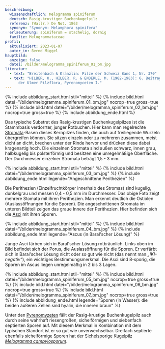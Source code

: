 ```yaml
---
beschreibung:
  wissenschaftlich: Melogramma spiniferum
  deutsch: Rasig-krustiger Buchenkugelpilz
  referenz: (Wallr.) De Not. 1863
  synonym: "Synonym: Melamphora spinifera"
  erlaeuterung: spiniferum = stachelig, dornig
  familie: Melogrammataceae
profil:
  aktualisiert: 2023-01-07
  autor_in: Bernd Miggel
hauptbild:
  anzeige: false
  datei: /bilder/melogramma_spiniferum_01_bm.jpg
literatur:
  - text: "Breitenbach & Kränzlin: Pilze der Schweiz Band 1, Nr. 370"
  - text: "HILBER, O., HILBER, R. & ENDERLE, M. (1982-1983): 6. Beitrag zur Kenntnis
      der Ulmer Pilzflora, Pyrenomyceten I."
---
```

{% include abbildung_start.html stil="mittel" %}
{% include bild.html datei="/bilder/melogramma_spiniferum_01_bm.jpg" nocrop=true gross=true %}
{% include bild.html datei="/bilder/melogramma_spiniferum_02_bm.jpg" nocrop=true gross=true %}
{% include abbildung_ende.html %}

Das typische Substrat des Rasig-krustigen Buchenkugelpilzes ist die Stammbasis verdorrter, junger Rotbuchen. Hier kann man regelrechte [Stromata](Stroma "Glossar")-Rasen dieses Kernpilzes finden, die auch auf freiliegende Wurzeln übergreifen können. Sie sitzen einzeln oder zu mehreren zusammen, meist dicht an dicht, brechen unter der Rinde hervor und drücken diese dabei kragenartig hoch. Die einzelnen Stromata sind außen schwarz, innen grau, halbkugelig bis polsterförmig und besitzen eine unregelmäßige Oberfläche. Der Durchmesser einzelner Stromata beträgt 1,5 - 3 mm.

{% include abbildung_start.html stil="mittel" %}
{% include bild.html datei="/bilder/melogramma_spiniferum_03_bm.jpg" %}
{% include abbildung_ende.html legende="Angeschnittene Perithezien" %}

Die Perithezien (Einzelfruchtkörper innerhalb des Stromas) sind kugelig, dunkelgrau und messen 0,4 - 0,5 mm im Durchmesser. Das obige Foto zeigt mehrere Stomata mit ihren Perithezien. Man erkennt deutlich die Ostiolen (Auslassöffnungen für die Sporen). Die angeschnittenen Stromata im unteren Bildteil  zeigen das graue Innere der Perithezien. Hier befinden sich die [Asci](Asci "Glossar") mit ihren Sporen.

{% include abbildung_start.html stil="mittel" %}
{% include bild.html datei="/bilder/melogramma_spiniferum_04_bm.jpg" %}
{% include abbildung_ende.html legende="Ascus (in Baral'scher Lösung)" %}

Junge Asci färben sich in Baral'scher Lösung rotbräunlich. Links oben im Bild befindet sich der Porus, die Auslassöffnung für die Sporen. Er verfärbt sich in Baral'scher Lösung nicht oder so gut wie nicht (das nennt man *„IKI-negativ“*), ein wichtiges Bestimmungsmerkmal. Die Asci sind 8-sporig, die Sporen im Ascus liegen unregelmäßig in 2 bis 3 Lagen.

{% include abbildung_start.html stil="mittel" %}
{% include bild.html datei="/bilder/melogramma_spiniferum_05_bm.jpg" nocrop=true gross=true %}
{% include bild.html datei="/bilder/melogramma_spiniferum_06_bm.jpg" nocrop=true gross=true %}
{% include bild.html datei="/bilder/melogramma_spiniferum_07_bm.jpg" nocrop=true gross=true %}
{% include abbildung_ende.html legende="Sporen (in Wasser): die beiden äußeren Zellen sind hyalin, die inneren braun" %}

Unter den [Pyrenomyzeten](Pyrenomyzeten "Glossar") fällt der Rasig-krustige Buchenkugelpilz auch durch seine wahrhaft riesengroßen, sichelförmigen und siebenfach septierten Sporen auf. Mit diesem Merkmal in Kombination mit dem typischen Standort ist er so gut wie unverwechselbar. Dreifach septierte ebenfalls sichelförmige Sporen hat der [Sichelsporige Kugelpilz *Melogramma campylosporum*](/pilze/melogramma-campylosporum-sichelsporiger-kugelpilz).